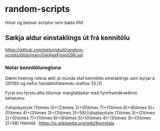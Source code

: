 # random-scripts
Hinar og þessar scriptur sem bæta lífið

## Sækja aldur einstaklings út frá kennitölu
https://github.com/peturjokull/random-scripts/blob/main/GetAgeFromSSN.sql

### Notar kennitöluregluna
Dæmi hvernig reikna ætti út níunda staf kennitölu einstaklings sem byrjar á 120160 og hefur handahófskenndu stafina 33.[1]

Fyrst eru fyrstu átta tölurnar margfaldaðar með fyrirframákveðinni talnarunu:

{\displaystyle (1\times 3)+(2\times 2)+(0\times 7)+(1\times 6)+(6\times 5)+(0\times 4)+(3\times 3)+(3\times 2)=58}{\displaystyle (1\times 3)+(2\times 2)+(0\times 7)+(1\times 6)+(6\times 5)+(0\times 4)+(3\times 3)+(3\times 2)=58}
Heimild : https://is.wikipedia.org/wiki/Kennitala

